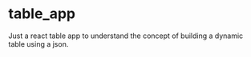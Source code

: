# table_app
Just a react table app to understand the concept of building a dynamic table using a json.
